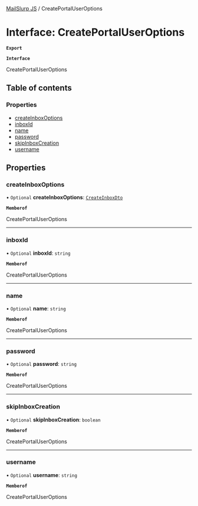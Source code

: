 [MailSlurp JS](../README.md) / CreatePortalUserOptions

# Interface: CreatePortalUserOptions

**`Export`**

**`Interface`**

CreatePortalUserOptions

## Table of contents

### Properties

- [createInboxOptions](CreatePortalUserOptions.md#createinboxoptions)
- [inboxId](CreatePortalUserOptions.md#inboxid)
- [name](CreatePortalUserOptions.md#name)
- [password](CreatePortalUserOptions.md#password)
- [skipInboxCreation](CreatePortalUserOptions.md#skipinboxcreation)
- [username](CreatePortalUserOptions.md#username)

## Properties

### createInboxOptions

• `Optional` **createInboxOptions**: [`CreateInboxDto`](CreateInboxDto.md)

**`Memberof`**

CreatePortalUserOptions

___

### inboxId

• `Optional` **inboxId**: `string`

**`Memberof`**

CreatePortalUserOptions

___

### name

• `Optional` **name**: `string`

**`Memberof`**

CreatePortalUserOptions

___

### password

• `Optional` **password**: `string`

**`Memberof`**

CreatePortalUserOptions

___

### skipInboxCreation

• `Optional` **skipInboxCreation**: `boolean`

**`Memberof`**

CreatePortalUserOptions

___

### username

• `Optional` **username**: `string`

**`Memberof`**

CreatePortalUserOptions
